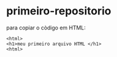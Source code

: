 # primeiro-repositorio

para copiar o còdigo em HTML:
```
<html>
<h1>meu primeiro arquivo HTML </h1>
<html>
```
